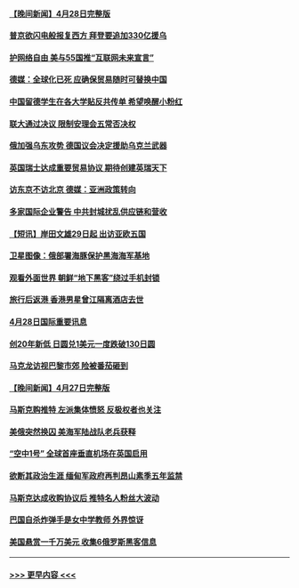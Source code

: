 #### [【晚间新闻】4月28日完整版](../pages/prog202/a103413038.md?t=04291101) 
#### [普京欲闪电般报复西方 拜登要追加330亿援乌](../pages/prog202/a103412877.md?t=04291101) 
#### [护网络自由 美与55国推“互联网未来宣言”](../pages/prog202/a103412841.md?t=04291101) 
#### [德媒：全球化已死 应确保贸易随时可替换中国](../pages/prog202/a103412798.md?t=04291101) 
#### [中国留德学生在各大学贴反共传单 希望唤醒小粉红](../pages/prog202/a103412796.md?t=04291101) 
#### [联大通过决议 限制安理会五常否决权](../pages/prog202/a103412649.md?t=04291101) 
#### [俄加强乌东攻势 德国议会决定援助乌克兰武器](../pages/prog202/a103412626.md?t=04291101) 
#### [英国瑞士达成重要贸易协议 期待创建英瑞天下](../pages/prog202/a103412677.md?t=04291101) 
#### [访东京不访北京  德媒：亚洲政策转向](../pages/prog202/a103412515.md?t=04291101) 
#### [多家国际企业警告 中共封城扰乱供应链和营收](../pages/prog202/a103412512.md?t=04291101) 
#### [【短讯】岸田文雄29日起 出访亚欧五国](../pages/prog202/a103412574.md?t=04291101) 
#### [卫星图像：俄部署海豚保护黑海海军基地](../pages/prog202/a103412424.md?t=04291101) 
#### [观看外面世界 朝鲜“地下黑客”绕过手机封锁](../pages/prog202/a103412416.md?t=04291101) 
#### [旅行后返港 香港男星曾江隔离酒店去世](../pages/prog202/a103412404.md?t=04291101) 
#### [4月28日国际重要讯息](../pages/prog202/a103412316.md?t=04291101) 
#### [创20年新低 日圆兑1美元一度跌破130日圆](../pages/prog202/a103412263.md?t=04291101) 
#### [马克龙访视巴黎市郊 险被番茄砸到](../pages/prog202/a103412180.md?t=04291101) 
#### [【晚间新闻】4月27日完整版](../pages/prog202/a103412077.md?t=04291101) 
#### [马斯克购推特 左派集体愤怒 反极权者也关注](../pages/prog202/a103412005.md?t=04291101) 
#### [美俄突然换囚 美海军陆战队老兵获释](../pages/prog202/a103411892.md?t=04291101) 
#### [“空中1号” 全球首座垂直机场在英国启用](../pages/prog202/a103411894.md?t=04291101) 
#### [欲断其政治生涯 缅甸军政府再判昂山素季五年监禁](../pages/prog202/a103411688.md?t=04291101) 
#### [马斯克达成收购协议后 推特名人粉丝大波动](../pages/prog202/a103411402.md?t=04291101) 
#### [巴国自杀炸弹手是女中学教师 外界惊讶](../pages/prog202/a103411396.md?t=04291101) 
#### [美国悬赏一千万美元 收集6俄罗斯黑客信息](../pages/prog202/a103411388.md?t=04291101) 

----
#### [ >>> 更早内容 <<< ](../indexes/prog202-earlier.md)
